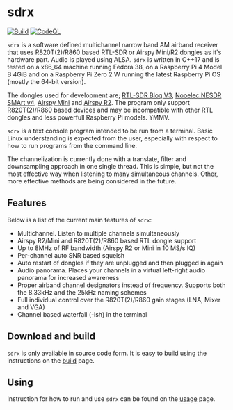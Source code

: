sdrx
====

[![Build](https://github.com/johanhedin/sdrx/actions/workflows/c-cpp.yml/badge.svg)](https://github.com/johanhedin/sdrx/actions/workflows/c-cpp.yml)
[![CodeQL](https://github.com/johanhedin/sdrx/actions/workflows/codeql-analysis.yml/badge.svg)](https://github.com/johanhedin/sdrx/actions/workflows/codeql-analysis.yml)

`sdrx` is a software defined multichannel narrow band AM airband receiver that
uses R820T(2)/R860 based RTL-SDR or Airspy Mini/R2 dongles as it's hardware
part. Audio is played using ALSA. `sdrx` is written in C++17 and is tested on a
x86_64 machine running Fedora 38, on a Raspberry Pi 4 Model B 4GiB and on a
Raspberry Pi Zero 2 W running the latest Raspberry Pi OS (mostly the 64-bit
version).

The dongles used for development are; [RTL-SDR Blog V3](https://www.rtl-sdr.com/buy-rtl-sdr-dvb-t-dongles),
[Nooelec NESDR SMArt v4](https://www.nooelec.com/store/sdr/sdr-receivers/smart/nesdr-smart-sdr.html),
[Airspy Mini](https://airspy.com/airspy-mini) and [Airspy R2](https://airspy.com/airspy-r2).
The program only support R820T(2)/R860 based devices and may be incompatible
with other RTL dongles and less powerfull Raspberry Pi models. YMMV.

`sdrx` is a text console program intended to be run from a terminal. Basic Linux
understanding is expected from the user, especially with respect to how to
run programs from the command line.

The channelization is currently done with a translate, filter and downsampling
approach in one single thread. This is simple, but not the most effective way
when listening to many simultaneous channels. Other, more effective methods are
being considered in the future.


Features
----
Below is a list of the current main features of `sdrx`:

 * Multichannel. Listen to multiple channels simultaneously
 * Airspy R2/Mini and R820T(2)/R860 based RTL dongle support
 * Up to 8MHz of RF bandwidth (Airspy R2 or Mini in 10 MS/s IQ)
 * Per-channel auto SNR based squelsh
 * Auto restart of dongles if they are unplugged and then plugged in again
 * Audio panorama. Places your channels in a virtual left-right audio panorama for increased awareness
 * Proper airband channel designators instead of frequency. Supports both the 8.33kHz and the 25kHz naming schemes
 * Full individual control over the R820T(2)/R860 gain stages (LNA, Mixer and VGA)
 * Channel based waterfall (-ish) in the terminal


Download and build
----
`sdrx` is only available in source code form. It is easy to build using the
instructions on the [build](doc/BUILD.md) page.


Using
----
Instruction for how to run and use `sdrx` can be found on the [usage](doc/USING.md)
page.
